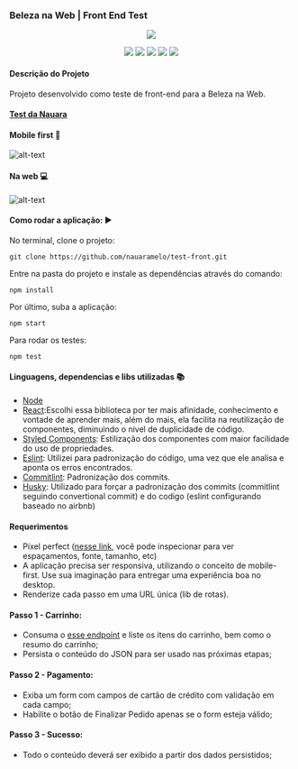 ### Beleza na Web | Front End Test

<p align="center">
  <img src="https://user-images.githubusercontent.com/59856574/95672983-46b3bf00-0b7b-11eb-9129-7fe2fbb71da6.png"/>
</p>

<p align="center">
  <img src="https://img.shields.io/static/v1?label=react&message=framework&color=blue&style=for-the-badge&logo=REACT"/>
  <img src="https://img.shields.io/static/v1?label=vercel&message=deploy&color=black&style=for-the-badge&logo=vercel"/>
  <img src="https://img.shields.io/static/v1?label=javascript&message=language&color=yellow&style=for-the-badge&logo=JAVASCRIPT"/>
  <img src="http://img.shields.io/static/v1?label=License&message=MIT&color=green&style=for-the-badge"/>
  <img src="http://img.shields.io/static/v1?label=STATUS&message=CONCLUIDO&color=RED&style=for-the-badge"/>
</p>

#### Descrição do Projeto
<p align="justify"> 
  Projeto desenvolvido como teste de front-end para a Beleza na Web.
</p>

#### [Test da Nauara](http://nauaramelo-testfront.surge.sh)

#### Mobile first :iphone:
![alt-text](https://user-images.githubusercontent.com/59856574/95673734-cba1d700-0b81-11eb-9f39-9048e81d8721.gif)

#### Na web :computer:
![alt-text](https://user-images.githubusercontent.com/59856574/95673618-9b0d6d80-0b80-11eb-9509-aad1f3691a45.gif)

#### Como rodar a aplicação: :arrow_forward:

No terminal, clone o projeto: 
```
git clone https://github.com/nauaramelo/test-front.git
```
Entre na pasta do projeto e instale as dependências através do comando:
```
npm install
```
Por último, suba a aplicação: 
```
npm start
```
Para rodar os testes: 
```
npm test
```

#### Linguagens, dependencias e libs utilizadas :books:

- [Node](https://nodejs.org/en/)
- [React](https://pt-br.reactjs.org/):Escolhi essa biblioteca por ter mais afinidade, conhecimento e vontade de aprender mais, além do mais, ela facilita na reutilização de componentes, diminuindo o nivel de duplicidade de código.
- [Styled Components](https://styled-components.com/): Estilização dos componentes com maior facilidade do uso de propriedades.
- [Eslint](https://eslint.org/): Utilizei para padronização do código, uma vez que ele analisa e aponta os erros encontrados. 
- [Commitlint](https://commitlint.js.org/#/): Padronização dos commits.
- [Husky](https://typicode.github.io/husky/#/): Utilizado para forçar a padronização dos commits (commitlint seguindo convertional commit) e do codigo (eslint configurando baseado no airbnb)

#### Requerimentos

- Pixel perfect ([nesse link](https://projects.invisionapp.com/prototype/font-test-cji0j0khf005c1t0132358e8k), você pode inspecionar para ver espaçamentos, fonte, tamanho, etc)
- A aplicação precisa ser responsiva, utilizando o conceito de mobile-first. Use sua imaginação para entregar uma experiência boa no desktop.
- Renderize cada passo em uma URL única (lib de rotas).

#### Passo 1 - Carrinho:
  - Consuma o [esse endpoint](http://www.mocky.io/v2/5b15c4923100004a006f3c07) e liste os itens do carrinho, bem como o resumo do carrinho;
  - Persista o conteúdo do JSON para ser usado nas próximas etapas;

#### Passo 2 - Pagamento: 
  - Exiba um form com campos de cartão de crédito com validação em cada campo;
  - Habilite o botão de Finalizar Pedido apenas se o form esteja válido;

#### Passo 3 - Sucesso: 
  - Todo o conteúdo deverá ser exibido a partir dos dados persistidos;
  

